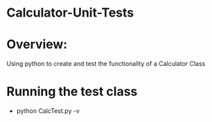 # Calculator-Unit-Tests
# Overview:
Using python to create and test the functionality of a Calculator Class

# Running the test class
- python CalcTest.py -v
